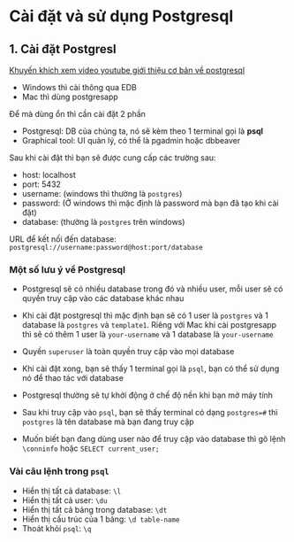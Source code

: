# Cài đặt và sử dụng Postgresql

## 1. Cài đặt Postgresl

[Khuyến khích xem video youtube giới thiệu cơ bản về postgresql](https://youtu.be/OUlLQK_gN8k)

- Windows thì cài thông qua EDB
- Mac thì dùng postgresapp

Để mà dùng ổn thì cần cài đặt 2 phần

- Postgresql: DB của chúng ta, nó sẽ kèm theo 1 terminal gọi là **psql**
- Graphical tool: UI quản lý, có thể là pgadmin hoặc dbbeaver

Sau khi cài đặt thì bạn sẽ được cung cấp các trường sau:

- host: localhost
- port: 5432
- username: (windows thì thường là `postgres`)
- password: (Ở windows thì mặc định là password mà bạn đã tạo khi cài đặt)
- database: (thường là `postgres` trên windows)

URL để kết nối đến database: `postgresql://username:password@host:port/database`

### Một số lưu ý về Postgresql

- Postgresql sẽ có nhiều database trong đó và nhiều user, mỗi user sẽ có quyền truy cập vào các database khác nhau

- Khi cài đặt postgresql thì mặc định bạn sẽ có 1 user là `postgres` và 1 database là `postgres` và `template1`. Riêng với Mac khi cài postgresapp thì sẽ có thêm 1 user là `your-username` và 1 database là `your-username`

- Quyền `superuser` là toàn quyền truy cập vào mọi database

- Khi cài đặt xong, bạn sẽ thấy 1 terminal gọi là `psql`, bạn có thể sử dụng nó để thao tác với database

- Postgresql thường sẽ tự khởi động ở chế độ nền khi bạn mở máy tính

- Sau khi truy cập vào `psql`, bạn sẽ thấy terminal có dạng `postgres=#` thì `postgres` là tên database mà bạn đang truy cập

- Muốn biết bạn đang dùng user nào để truy cập vào database thì gõ lệnh `\conninfo` hoặc `SELECT current_user;`

### Vài câu lệnh trong `psql`

- Hiển thị tất cả database: `\l`
- Hiển thị tất cả user: `\du`
- Hiển thị tất cả bảng trong database: `\dt`
- Hiển thị cấu trúc của 1 bảng: `\d table-name`
- Thoát khỏi `psql`: `\q`
